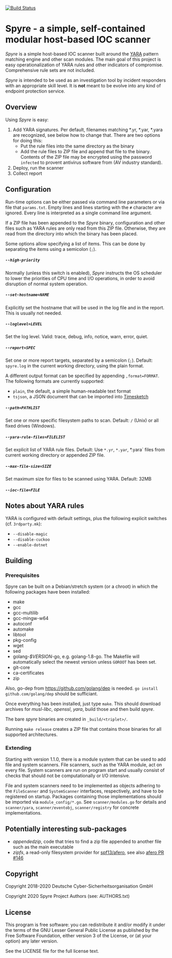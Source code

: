 [![Build Status](https://travis-ci.org/spyre-project/spyre.svg?branch=master)](https://travis-ci.org/spyre-project/spyre)

# Spyre - a simple, self-contained modular host-based IOC scanner

_Spyre_ is a simple host-based IOC scanner built around the
[YARA](https://github.com/VirusTotal/yara) pattern matching engine and
other scan modules. The main goal of this project is easy
operationalization of YARA rules and other indicators of compromise.
Comprehensive rule sets are not included.

_Spyre_ is intended to be used as an investigation tool by incident
responders with an appropriate skill level. It is **not** meant to be
evolve into any kind of endpoint protection service.

## Overview

Using _Spyre_ is easy:

1. Add YARA signatures. Per default, filenames matching *.yr, *.yar,
   *.yara are recognized, see below how to change that. There are two
   options for doing this:
    - Put the rule files into the same directory as the binary
    - Add the rule files to ZIP file and append that file to the
      binary. Contents of the ZIP file may be encrypted using the
      password `infected` to provent antivirus software from (AV
      industry standard).
2. Deploy, run the scanner
3. Collect report

## Configuration

Run-time options can be either passed via command line parameters or
via file that `params.txt`. Empty lines and lines starting with the
`#` character are ignored. Every line is interpreted as a single
command line argument.

If a ZIP file has been appended to the _Spyre_ binary, configuration
and other files such as YARA rules are only read from this ZIP file.
Otherwise, they are read from the directory into which the binary has
been placed.

Some options allow specifying a list of items. This can be done by
separating the items using a semicolon (`;`).

##### `--high-priority`

Normally (unless this switch is enabled), _Spyre_ instructs the OS
scheduler to lower the priorities of CPU time and I/O operations, in
order to avoid disruption of normal system operation.

##### `--set-hostname=NAME`

Explicitly set the hostname that will be used in the log file and in
the report. This is usually not needed.

##### `--loglevel=LEVEL`

Set the log level. Valid: trace, debug, info, notice, warn, error,
quiet.

##### `--report=SPEC`

Set one or more report targets, separated by a semicolon (`;`).
Default: `spyre.log` in the current working directory, using the plain
format.

A different output format can be specified by appending
`,format=FORMAT`. The following formats are currently supported:

- `plain`, the default, a simple human-readable text format
- `tsjson`, a JSON document that can be imported into
  [Timesketch](https://github.com/google/timesketch)

##### `--path=PATHLIST`

Set one or more specific filesystem paths to scan. Default: `/` (Unix)
or all fixed drives (Windows).

##### `--yara-rule-files=FILELIST`

Set explicit list of YARA rule files. Default: Use `*.yr`, `*.yar`,
*.yara` files from current working directory or appended ZIP file.

##### `--max-file-size=SIZE`

Set maximum size for files to be scanned using YARA. Default: 32MB

##### `--ioc-file=FILE`

## Notes about YARA rules

YARA is configured with default settings, plus the following explicit
switches (cf. `3rdparty.mk`):

- `--disable-magic`
- `--disable-cuckoo`
- `--enable-dotnet`

## Building

### Prerequisites

Spyre can be built on a Debian/stretch system (or a chroot) in
which the following packages have been installed:

- make
- gcc
- gcc-multilib
- gcc-mingw-w64
- autoconf
- automake
- libtool
- pkg-config
- wget
- sed
- golang-_$VERSION_-go, e.g. golang-1.8-go. The Makefile will
  automatically select the newest version unless `GOROOT` has been
  set.
- git-core
- ca-certificates
- zip

Also, go-dep from https://github.com/golang/dep is needed. `go install
github.com/golang/dep` should be sufficiant.

Once everything has been installed, just type `make`. This should
download archives for _musl-libc_, _openssl_, _yara_, build those and
then build _spyre_.

The bare _spyre_ binaries are created in `_build/<triplet>/`.

Running `make release` creates a ZIP file that contains those binaries
for all supported architectures.

### Extending

Starting with version 1.1.0, there is a module system that can be used
to add file and system scanners. File scanners, such as the YARA
module, act on every file. System scanners are run on program start
and usually consist of checks that should not be computationally or
I/O intensive.

File and system scanners need to be implemented as objects adhering to
the `FileScanner` and `SystemScanner` interfaces, respectively, and
have to be registered on startup. Packages containing those
implementations should be imported via `module_config/*.go`. See
`scanner/modules.go` for details and `scanner/yara`,
`scanner/eventobj`, `scanner/registry` for concrete implementations.

## Potentially interesting sub-packages

- _appendedzip_, code that tries to find a zip file appended to
  another file such as the main executable
- _zipfs_, a read-only filesystem provider for
  [spf13/afero](https://github.com/spf13/afero), see also
  [afero PR #146](https://github.com/spf13/afero/pull/146)

## Copyright

Copyright 2018-2020 Deutsche Cyber-Sicherheitsorganisation GmbH

Copyright 2020      Spyre Project Authors (see: AUTHORS.txt)

## License

This program is free software: you can redistribute it and/or modify
it under the terms of the GNU Lesser General Public License as
published by the Free Software Foundation, either version 3 of the
License, or (at your option) any later version.

See the LICENSE file for the full license text.
